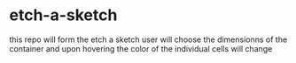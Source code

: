 # etch-a-sketch
this repo will form the etch a sketch
user will choose the dimensionns of the container and upon hovering the color of the individual cells will change


